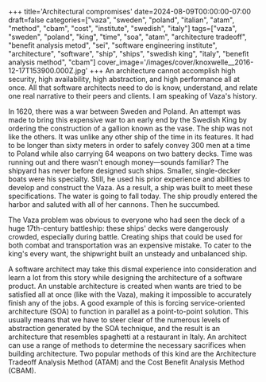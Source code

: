+++
title='Architectural compromises'
date=2024-08-09T00:00:00-07:00
draft=false
categories=["vaza", "sweden", "poland", "italian", "atam", "method", "cbam", "cost", "institute", "swedish", "italy"]
tags=["vaza", "sweden", "poland", "king", "time", "soa", "atam", "architecture tradeoff", "benefit analysis metod", "sei", "software engineering institute", "architecture", "software", "ship", "ships", "swedish king", "italy", "benefit analysis method", "cbam"]
cover_image='/images/cover/knoxwelle__2016-12-17T153900.000Z.jpg'
+++
An architecture cannot accomplish high security, high availability, high abstraction, and high performance all at once. All that software architects need to do is know, understand, and relate one real narrative to their peers and clients. I am speaking of Vaza's history.

In 1620, there was a war between Sweden and Poland. An attempt was made to bring this expensive war to an early end by the Swedish King by ordering the construction of a gallion known as the vase. The ship was not like the others. It was unlike any other ship of the time in its features. It had to be longer than sixty meters in order to safely convey 300 men at a time to Poland while also carrying 64 weapons on two battery decks. Time was running out and there wasn't enough money—sounds familiar? The shipyard has never before designed such ships. Smaller, single-decker boats were his specialty. Still, he used his prior experience and abilities to develop and construct the Vaza. As a result, a ship was built to meet these specifications. The water is going to fall today. The ship proudly entered the harbor and saluted with all of her cannons. Then he succumbed.

The Vaza problem was obvious to everyone who had seen the deck of a huge 17th-century battleship: these ships' decks were dangerously crowded, especially during battle. Creating ships that could be used for both combat and transportation was an expensive mistake. To cater to the king's every want, the shipwright built an unsteady and unbalanced ship.

A software architect may take this dismal experience into consideration and learn a lot from this story while designing the architecture of a software product. An unstable architecture is created when wants are tried to be satisfied all at once (like with the Vaza), making it impossible to accurately finish any of the jobs. A good example of this is forcing service-oriented architecture (SOA) to function in parallel as a point-to-point solution. This usually means that we have to steer clear of the numerous levels of abstraction generated by the SOA technique, and the result is an architecture that resembles spaghetti at a restaurant in Italy. An architect can use a range of methods to determine the necessary sacrifices when building architecture. Two popular methods of this kind are the Architecture Tradeoff Analysis Method (ATAM) and the Cost Benefit Analysis Method (CBAM).
